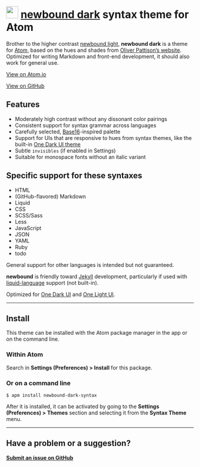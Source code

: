 # <a href="https://atom.io/themes/newbound-dark-syntax"><img src="http://opensource.olivermak.es/images/2016-03-27-olivermakes-favicon32.svg" width="32" height="32"></a> <a href="https://atom.io/themes/newbound-dark-syntax">newbound dark</a> syntax theme for Atom

Brother to the higher contrast [newbound light](https://atom.io/themes/newbound-dark-syntax), **newbound dark** is a theme for [Atom](https://atom.io), based on the hues and shades from [Oliver Pattison’s website](https://olivermak.es). Optimized for writing Markdown and front-end development, it should also work for general use.

[View on Atom.io](https://atom.io/themes/newbound-dark-syntax)

[View on GitHub](https://github.com/opattison/newbound-dark-syntax)

## Features

- Moderately high contrast without any dissonant color pairings
- Consistent support for syntax grammar across languages
- Carefully selected, [Base16](https://github.com/chriskempson/base16)-inspired palette
- Support for UIs that are responsive to hues from syntax themes, like the built-in [One Dark UI theme](https://atom.io/themes/one-dark-ui)
- Subtle `invisibles` (if enabled in Settings)
- Suitable for monospace fonts without an italic variant

## Specific support for these syntaxes

- HTML
- (GitHub-flavored) Markdown
- Liquid
- CSS
- SCSS/Sass
- Less
- JavaScript
- JSON
- YAML
- Ruby
- todo

General support for other languages is intended but not guaranteed.

**newbound** is friendly toward [Jekyll](https://jekyllrb.com) development, particularly if used with [liquid-language](https://atom.io/packages/language-liquid) support (not built-in).

Optimized for [One Dark UI](https://atom.io/themes/one-dark-ui) and [One Light UI](https://atom.io/themes/one-light-ui).

---

## Install

This theme can be installed with the Atom package manager in the app or on the command line.

### Within Atom

Search in **Settings (Preferences) > Install** for this package.

### Or on a command line

`$ apm install newbound-dark-syntax`

After it is installed, it can be activated by going to the **Settings (Preferences) > Themes** section and selecting it from the **Syntax Theme** menu.

---

## Have a problem or a suggestion?

**[Submit an issue on GitHub](https://github.com/opattison/newbound-dark-syntax/issues)**
